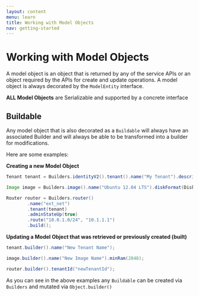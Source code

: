 ```yaml
---
layout: content
menu: learn
title: Working with Model Objects
nav: getting-started
---
```


# Working with Model Objects

A model object is an object that is returned by any of the service APIs or an object required by the APIs for create and update operations.  A model object is always decorated by the `ModelEntity` interface.

<div class="alert alert-success"><strong>ALL Model Objects</strong> are Serializable and supported by a concrete interface</div>

## Buildable

Any model object that is also decorated as a `Buildable` will always have an associated Builder and will always be able to be transformed into a builder for modifications.  

Here are some examples:

**Creating a new Model Object**

```java
Tenant tenant = Builders.identityV2().tenant().name("My Tenant").description("low usage tenant").build();

Image image = Builders.image().name("Ubuntu 12.04 LTS").diskFormat(DiskFormat.QCOW2).minDisk(1024).build();

Router router = Builders.router()
        .name("ext_net")
        .tenant(tenant)
        .adminStateUp(true)
        .route("10.0.1.0/24", "10.1.1.1")
        .build();
```
	
**Updating a Model Object that was retrieved or previously created (built)**

```java
tenant.builder().name("New Tenant Name");

image.builder().name("New Image Name").minRam(2048);

router.builder().tenantId("newTenantId");
```

As you can see in the above examples any `Buildable` can be created via `Builders` and mutated via `Object.builder()`
